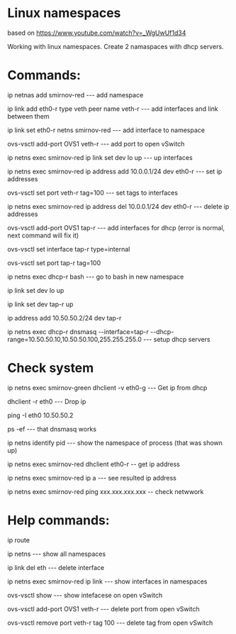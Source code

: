 # Linux namespaces
based on https://www.youtube.com/watch?v=_WgUwUf1d34

Working with linux namespaces. Create 2 namaspaces with dhcp servers.

# Commands:

ip netnas add smirnov-red --- add namespace

ip link add eth0-r type veth peer name veth-r  --- add interfaces and link between them

ip link set eth0-r netns smirnov-red  --- add interface to namespace 

ovs-vsctl add-port OVS1 veth-r  --- add port to open vSwitch


ip netns exec smirnov-red ip link set dev lo up  --- up interfaces

ip netns exec smirnov-red ip address add 10.0.0.1/24 dev eth0-r --- set ip addresses

ovs-vsctl set port veth-r tag=100 --- set tags to interfaces

ip netns exec smirnov-red ip address del 10.0.0.1/24 dev eth0-r --- delete ip addresses


ovs-vsctl add-port OVS1 tap-r --- add interfaces for dhcp (error is normal, next command will fix it)

ovs-vsctl set interface tap-r type=internal

ovs-vsctl set port tap-r tag=100

ip netns exec dhcp-r bash --- go to bash in new namespace

ip link set dev lo up 

ip link set dev tap-r up 

ip address add 10.50.50.2/24 dev tap-r

ip netns exec dhcp-r dnsmasq --interface=tap-r --dhcp-range=10.50.50.10,10.50.50.100,255.255.255.0  --- setup dhcp servers

# Check system

ip netns exec smirnov-green dhclient -v eth0-g  --- Get ip from dhcp

dhclient -r eth0  --- Drop ip

ping -I eth0 10.50.50.2

ps -ef  ---  that dnsmasq works

ip netns identify pid --- show the namespace of process (that was shown up)

ip netns exec smirnov-red dhclient eth0-r -- get ip address

ip netns exec smirnov-red ip a --- see resulted ip address

ip netns exec smirnov-red ping xxx.xxx.xxx.xxx  -- check netwwork

# Help commands:
ip route

ip netns  --- show all namespaces

ip link del eth --- delete interface

ip netns exec smirnov-red ip link --- show interfaces in namespaces

ovs-vsctl show --- show intefacese on open vSwitch

ovs-vsctl add-port OVS1 veth-r --- delete port from open vSwitch

ovs-vsctl remove port veth-r tag 100 --- delete tag from open vSwitch


